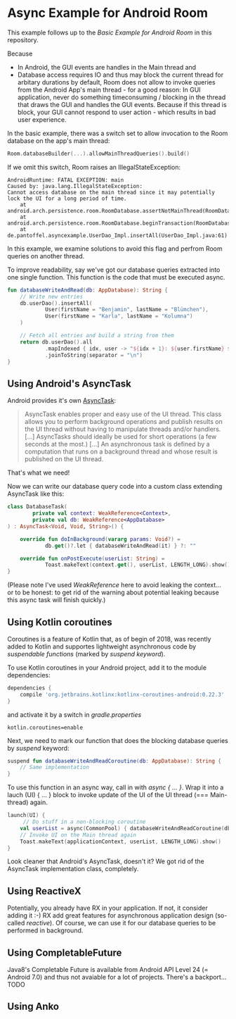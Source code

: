 # Async Example for Android Room

This example follows up to the *Basic Example for Android Room* in this repository.

Because
- In Android, the GUI events are handles in the Main thread and
- Database access requires IO and thus may block the current thread for arbitary durations
by default, Room does not allow to invoke queries from the Android App's main thread - for a good reason:
In GUI application, never do something timeconsuming / blocking in the thread that draws the GUI and handles
the GUI events. Because if this thread is block, your GUI cannot respond to user action - which results in bad
user experience.

In the basic example, there was a switch set to allow invocation to the Room database on the app's main thread:
```kotlin
Room.databaseBuilder(...).allowMainThreadQueries().build()
```
If we omit this switch, Room raises an IllegalStateException:
```
AndroidRuntime: FATAL EXCEPTION: main
Caused by: java.lang.IllegalStateException:
Cannot access database on the main thread since it may potentially lock the UI for a long period of time.
    at android.arch.persistence.room.RoomDatabase.assertNotMainThread(RoomDatabase.java:164)
    at android.arch.persistence.room.RoomDatabase.beginTransaction(RoomDatabase.java:211)
    at de.pantoffel.asyncexample.UserDao_Impl.insertAll(UserDao_Impl.java:61)
```

In this example, we examine solutions to avoid this flag and perfrom Room queries on another thread.

To improve readability, say we've got our database queries extracted into one single function. 
This function is the code that must be executed async.
```kotlin
fun databaseWriteAndRead(db: AppDatabase): String {
    // Write new entries
    db.userDao().insertAll(
            User(firstName = "Benjamin", lastName = "Blümchen"),
            User(firstName = "Karla", lastName = "Kolumna")
    )

    // Fetch all entries and build a string from them
    return db.userDao().all
            .mapIndexed { idx, user -> "${idx + 1}: ${user.firstName} ${user.lastName}" }
            .joinToString(separator = "\n")
}
```

## Using Android's AsyncTask

Android provides it's own [AsyncTask](https://developer.android.com/reference/android/os/AsyncTask.html):

> AsyncTask enables proper and easy use of the UI thread. This class allows you to perform background operations and publish results on the UI thread without having to manipulate threads and/or handlers. [...] AsyncTasks should ideally be used for short operations (a few seconds at the most.) [...] An asynchronous task is defined by a computation that runs on a background thread and whose result is published on the UI thread.

That's what we need!

Now we can write our database query code into a custom class extending AsyncTask like this:
```kotlin
class DatabaseTask(
        private val context: WeakReference<Context>,
        private val db: WeakReference<AppDatabase>
) : AsyncTask<Void, Void, String>() {

    override fun doInBackground(vararg params: Void?) =
            db.get()?.let { databaseWriteAndRead(it) } ?: ""

    override fun onPostExecute(userList: String) =
            Toast.makeText(context.get(), userList, LENGTH_LONG).show()
}
```
(Please note I've used *WeakReference* here to avoid leaking the context... or to be honest: 
to get rid of the warning about potential leaking because this async task will finish quickly.)

## Using Kotlin coroutines

Coroutines is a feature of Kotlin that, as of begin of 2018, was recently added to Kotlin and
supportes lightweight asynchronous code by *suspendable functions* (marked by *suspend keyword*).

To use Kotlin coroutines in your Android project, add it to the module dependencies:
```gradle
dependencies {
    compile 'org.jetbrains.kotlinx:kotlinx-coroutines-android:0.22.3'
}
```
and activate it by a switch in *gradle.properties*
```properties
kotlin.coroutines=enable
```

Next, we need to mark our function that does the blocking database queries by *suspend* keyword:
```kotlin
suspend fun databaseWriteAndReadCoroutine(db: AppDatabase): String {
    // Same implementation
}
```


To use this function in an async way, call in with *async { ... }*.
Wrap it into a lauch (UI) { ... } block to invoke update of the UI of the UI thread (=== Main-thread) again.
```kotlin
launch(UI) {
     // Do stuff in a non-blocking coroutine
    val userList = async(CommonPool) { databaseWriteAndReadCoroutine(db) }.await()
    // Invoke UI on the Main thread again
    Toast.makeText(applicationContext, userList, LENGTH_LONG).show()
}
``` 
Look cleaner that Android's AsyncTask, doesn't it? We got rid of the AsyncTask implementation class, completely.

## Using ReactiveX

Potentially, you already have RX in your application. If not, it consider adding it :-)
RX add great features for asynchronous application design (so-called *reactive*).
Of course, we can use it for our database queries to be performed in background.

## Using CompletableFuture

Java8's Completable Future is available from Android API Level 24 (= Android 7.0) and thus not avaiable for a lot of projects.
There's a backport... TODO

## Using Anko